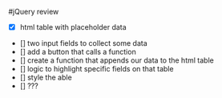 #jQuery review

- [x] html table with placeholder data
- [] two input fields to collect some data
- [] add a button that calls a function
- [] create a function that appends our data to the html table
- [] logic to highlight specific fields on that table
- [] style the able
- [] ???